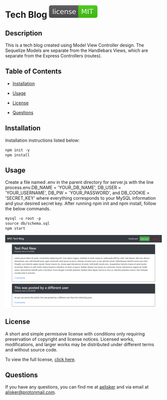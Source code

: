 # Tech Blog ![MIT-license](./src/license/license-MIT-brightgreen.svg)

## Description
This is a tech blog created using Model View Controller design. The Sequelize Models are separate from the Handlebars Views, which are separate from the Express Controllers (routes).

## Table of Contents
* [Installation](#Installation)
  
* [Usage](#Usage)

* [License](#License)

* [Questions](#Questions)

## Installation
Installation instructions listed below:
```
npm init -y
npm install
```
  
## Usage
Create a file named .env in the parent directory for server.js with the line process.env.DB_NAME = 'YOUR_DB_NAME', DB_USER = 'YOUR_USERNAME', DB_PW = 'YOUR_PASSWORD', and DB_COOKIE = 'SECRET_KEY' where everything corresponds to your MySQL information and your desired secret key. After running npm init and npm install, follow the below commands.

```
mysql -u root -p
source db/schema.sql
npm start
```

[![play-walkthrough-video](./src/video.jpg)](https://www.youtube.com/embed/0IZsfHIpZ3M)

## License
A short and simple permissive license with conditions only requiring preservation of copyright and license notices. Licensed works, modifications, and larger works may be distributed under different terms and without source code.

To view the full license, [click here](./src/license/MIT.txt).

## Questions
If you have any questions, you can find me at [aelisker](https://github.com/aelisker) and via email at [alisker@protonmail.com](mailto:alisker@protonmail.com).
    